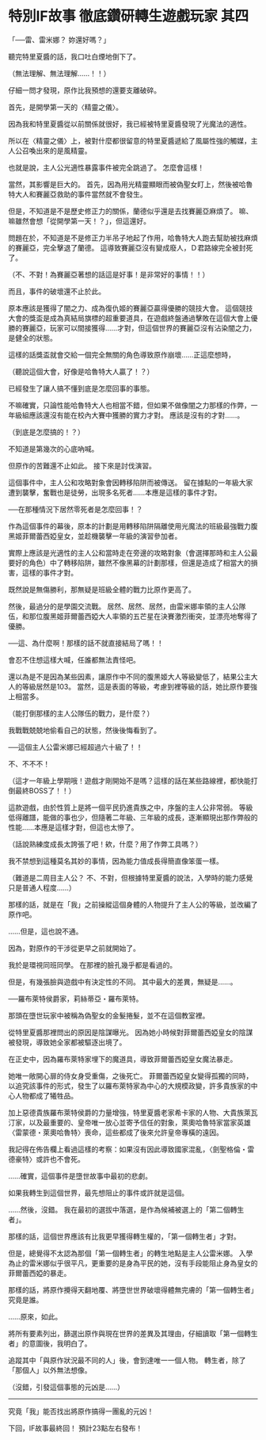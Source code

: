# 特別IF故事 徹底鑽研轉生遊戲玩家 其四

「──雷、雷米娜？ 妳還好嗎？」

聽完特里夏醬的話，我口吐白煙地倒下了。

（無法理解、無法理解……！！）

仔細一問才發現，原作比我預想的還要支離破碎。

首先，是開學第一天的〈精靈之儀〉。

因為我和特里夏醬從以前關係就很好，我已經被特里夏醬發現了光魔法的適性。

所以在〈精靈之儀〉上，被對什麼都很留意的特里夏醬遞給了風屬性強的觸媒，主人公召喚出來的是風精靈。

也就是說，主人公光適性暴露事件被完全跳過了。
怎麼會這樣！

當然，其影響是巨大的。
首先，因為用光精靈顯眼而被偽聖女盯上，然後被哈魯特大人和賽麗亞救助的事件當然就不會發生。

但是，不知道是不是歷史修正力的關係，蘭德似乎還是去找賽麗亞麻煩了。
嘛、嘛雖然會想「從開學第一天！？」，但這還好。

問題在於，不知道是不是修正力半吊子地起了作用，哈魯特大人跑去幫助被找麻煩的賽麗亞，完全擊退了蘭德。
這導致賽麗亞沒有變成廢人，Ｄ君路線完全被封死了。

（不、不對！為賽麗亞著想的話這是好事！是非常好的事情！！）

而且，事件的破壞還不止於此。

原本應該是獲得了闇之力、成為復仇姬的賽麗亞贏得優勝的競技大會。
這個競技大會的獎盃是成為真結局旗標的超重要道具，在遊戲終盤通過擊敗在這個大會上優勝的賽麗亞，玩家可以間接獲得……才對，但這個世界的賽麗亞沒有沾染闇之力，是健全的狀態。

這樣的話獎盃就會交給一個完全無關的角色導致原作崩壞……正這麼想時，

（聽說這個大會，好像是哈魯特大人贏了！？）

已經發生了讓人搞不懂到底是怎麼回事的事態。

不嘛確實，只論性能哈魯特大人也相當不錯，但如果不做像闇之力那樣的作弊，一年級組應該還沒有能在校內大賽中獲勝的實力才對。
應該是沒有的才對……。

（到底是怎麼搞的！？）

不知道是第幾次的心底吶喊。

但原作的苦難還不止如此。
接下來是討伐演習。

這個事件中，主人公和攻略對象會因轉移陷阱而被傳送。
留在據點的一年級大家遭到襲擊，奮戰也是徒勞，出現多名死者……本應是這樣的事件才對。

──在那種情況下居然零死者是怎麼回事！？

作為這個事件的幕後，原本的計劃是用轉移陷阱隔離使用光魔法的班級最強戰力腹黑姬菲爾蕾西婭皇女，並趁機襲擊一年級的演習參加者。

實際上應該是光適性的主人公和當時走在旁邊的攻略對象（會選擇那時和主人公最要好的角色）中了轉移陷阱，雖然不像黑幕的計劃那樣，但還是造成了相當大的損害，這樣的事件才對。

既然說是無傷勝利，那無疑是班級全體的戰力比原作更高了。

然後，最過分的是學園交流戰。
居然、居然、居然，由雷米娜率領的主人公隊伍，和那位腹黑姬菲爾蕾西婭大人率領的五芒星在決賽激烈衝突，並漂亮地奪得了優勝。

──這、為什麼啊！那樣的話不就直接結局了嗎！！

會忍不住想這樣大喊，任誰都無法責怪吧。

還以為是不是因為某些因素，讓原作中不同的腹黑姬大人等級變低了，結果公主大人的等級居然是103。
當然，這是表面的等級，考慮到裡等級的話，她比原作要強上相當多。

（能打倒那樣的主人公隊伍的戰力，是什麼？）

我戰戰兢兢地偷看自己的狀態，然後後悔看到了。

──這個主人公雷米娜已經超過六十級了！！

不、不不不！

（這才一年級上學期哦！遊戲才剛開始不是嗎？這樣的話在某些路線裡，都快能打倒最終BOSS了！！）

這款遊戲，由於性質上是將一個平民扔進貴族之中，序盤的主人公非常弱。
等級低得離譜，能做的事也少，但隨著二年級、三年級的成長，逐漸顯現出那作弊般的性能……本應是這樣才對，但這也太慘了。

（話說熟練度成長太誇張了吧！欸，什麼？用了作弊工具嗎？）

我不禁想到這種莫名其妙的事情，因為能力值成長得簡直像笨蛋一樣。

（難道是二周目主人公？ 不、不對，但根據特里夏醬的說法，入學時的能力感覺只是普通人程度……）

那樣的話，就是在「我」之前操縱這個身體的人物提升了主人公的等級，並改編了原作吧。

……但是，這也說不通。

因為，對原作的干涉從更早之前就開始了。

我於是環視同班同學。
在那裡的臉孔幾乎都是看過的。

但是，有幾張臉與遊戲中有決定性的不同。
其中最大的差異，無疑是……。

──羅布萊特侯爵家，莉絲蒂亞・羅布萊特。

那頭在墮世玩家中被稱為偽聖女的金髮捲髮，並不在這個教室裡。

從特里夏醬那裡問出的原因是陰謀曝光。
因為她小時候對菲爾蕾西婭皇女的陰謀被發現，導致她全家都被驅逐出境了。

在正史中，因為羅布萊特家埋下的魔道具，導致菲爾蕾西婭皇女魔法暴走。

她唯一敞開心扉的侍女身受重傷，之後死亡。
菲爾蕾西婭皇女變得孤獨的同時，以追究該事件的形式，發生了以羅布萊特家為中心的大規模政變，許多貴族家的中心人物都成了犧牲品。

加上惡德貴族羅布萊特侯爵的力量增強，特里夏醬老家希卡家的人物、大貴族萊瓦汀家，以及最重要的、皇帝唯一放心並寄予信任的對象，萊奧哈魯特家當家英雄〈雷蒙德・萊奧哈魯特〉喪命，這些都成了後來允許皇帝專橫的遠因。

我記得在佈告欄上看過這樣的考察：如果沒有因此導致國家混亂，〈劍聖格倫・雷德豪特〉或許也不會死。

……確實，這個事件是墮世故事中最初的悲劇。

如果我轉生到這個世界，最先想阻止的事件或許就是這個。

……然後，沒錯。
我在最初的選拔中落選，是作為候補被選上的「第二個轉生者」。

那樣的話，這個世界應該有比我更早獲得轉生權的，「第一個轉生者」才對。

但是，總覺得不太認為那個「第一個轉生者」的轉生地點是主人公雷米娜。
入學為止的雷米娜似乎很平凡，更重要的是身為平民的她，沒有手段能阻止身為皇女的菲爾蕾西婭的暴走。

那樣的話，將原作攪得天翻地覆、將墮世世界破壞得體無完膚的「第一個轉生者」究竟是誰。

……原來，如此。

將所有要素列出，篩選出原作與現在世界的差異及其理由，仔細讀取「第一個轉生者」的意圖後，我明白了。

追蹤其中「與原作狀況最不同的人」後，會到達唯一一個人物。
轉生者，除了「那個人」以外無法想像。

（沒錯，引發這個事態的元凶是……）

---

究竟「我」能否找出將原作搞得一團亂的元凶！

下回，IF故事最終回！
預計23點左右發布！